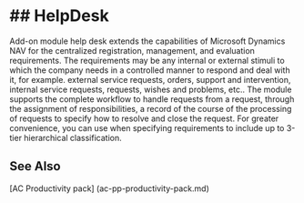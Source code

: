 ﻿---
Title: "HelpDesk"
Author: Autocont
Ms. custom: on
Ms date: 02/26/2018
reviewer: Ms.
Ms. suite:
Ms. _pltfrm tgt:
Ms. topic: article
MS Sales: dynamics-nav-2018
Ms. translationtype: Human Translation
Ms. sourcegitcommit: 
Ms. openlocfilehash: 
Ms. contentlocale: cs-cz
Ms. lasthandoff: 02/26/2018

---

# ## <a name = "ac-pp-helpdesk.md" > </a> HelpDesk

Add-on module help desk extends the capabilities of Microsoft Dynamics NAV for the centralized registration, management, and evaluation requirements. The requirements may be any internal or external stimuli to which the company needs in a controlled manner to respond and deal with it, for example. external service requests, orders, support and intervention, internal service requests, requests, wishes and problems, etc.. The module supports the complete workflow to handle requests from a request, through the assignment of responsibilities, a record of the course of the processing of requests to specify how to resolve and close the request. For greater convenience, you can use when specifying requirements to include up to 3-tier hierarchical classification.

## <a name = "see-also" > </a>See Also  
[AC Productivity pack] (ac-pp-productivity-pack.md)  
